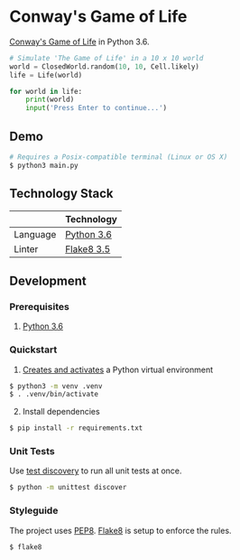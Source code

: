 # Conway's Game of Life
[Conway's Game of Life](https://en.wikipedia.org/wiki/Conway%27s_Game_of_Life) in Python 3.6.

```python
# Simulate 'The Game of Life' in a 10 x 10 world
world = ClosedWorld.random(10, 10, Cell.likely)
life = Life(world)

for world in life:
    print(world)
    input('Press Enter to continue...')
```

## Demo
```bash
# Requires a Posix-compatible terminal (Linux or OS X)
$ python3 main.py
```

## Technology Stack
|                      | Technology                                         |
| -------------------- |----------------------------------------------------|
| Language             | [Python 3.6](https://www.python.org/)              |
| Linter               | [Flake8 3.5](http://flake8.pycqa.org/en/latest/)   |

## Development
### Prerequisites
1. [Python 3.6](https://www.python.org/downloads/)

### Quickstart
1. [Creates and activates](https://docs.python.org/3/library/venv.html) a Python virtual environment

```bash
$ python3 -m venv .venv
$ . .venv/bin/activate
```

2. Install dependencies

```bash
$ pip install -r requirements.txt
```

### Unit Tests
Use [test discovery](https://docs.python.org/3/library/unittest.html#test-discovery) to run all unit tests at once.

```bash
$ python -m unittest discover
```

### Styleguide
The project uses [PEP8](https://www.python.org/dev/peps/pep-0008/). [Flake8](http://flake8.pycqa.org/en/latest/) is setup to enforce the rules.

```bash
$ flake8
```
